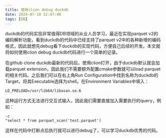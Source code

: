 ```yaml
---
title: 使用clion debug duckdb
date: 2024-07-18 12:47:48
tags: [DB]
---
```


duckdb的代码实现非常值得DB领域的从业人员学习，最近在实现parquet v2的编码解析功能，看到duckdb的代码中已经支持了parquet v2中的各种新增的编码格式，因此就想先debug看下duckdb的实现代码，方便自己后续的开发。本文就将如何使用clion debug duckdb代码进行一个简单的记录。

在github clone duckdb最新的代码后，使用clion打开，由于duckdb默认就会加载parquet extension，因此我们不需要额外配置cmake参数就可以load parquet的相关代码。之后我们可以在右上角Run Configuration中找到名称为duckdb的Target，将其Executable选择为shell。在Environment Variables中填入：

```shell
LD_PRELOAD=/usr/lib64/libasan.so.6
```

这种运行方式无法进行交互式输入，因此我们需要直接加入需要执行的query，例如：

```shell
-c
"select * from parquet_scan('test.parquet')
```

这样在代码中打断点后执行就可以进行debug了，可以学习duckdb优秀的代码。